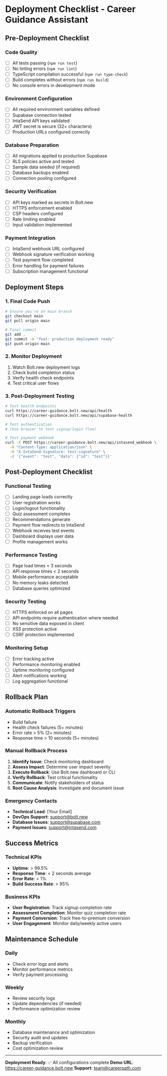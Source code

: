 # Deployment Checklist - Career Guidance Assistant

## Pre-Deployment Checklist

### Code Quality
- [ ] All tests passing (`npm run test`)
- [ ] No linting errors (`npm run lint`)
- [ ] TypeScript compilation successful (`npm run type-check`)
- [ ] Build completes without errors (`npm run build`)
- [ ] No console errors in development mode

### Environment Configuration
- [ ] All required environment variables defined
- [ ] Supabase connection tested
- [ ] IntaSend API keys validated
- [ ] JWT secret is secure (32+ characters)
- [ ] Production URLs configured correctly

### Database Preparation
- [ ] All migrations applied to production Supabase
- [ ] RLS policies active and tested
- [ ] Sample data seeded (if required)
- [ ] Database backups enabled
- [ ] Connection pooling configured

### Security Verification
- [ ] API keys marked as secrets in Bolt.new
- [ ] HTTPS enforcement enabled
- [ ] CSP headers configured
- [ ] Rate limiting enabled
- [ ] Input validation implemented

### Payment Integration
- [ ] IntaSend webhook URL configured
- [ ] Webhook signature verification working
- [ ] Test payment flow completed
- [ ] Error handling for payment failures
- [ ] Subscription management functional

## Deployment Steps

### 1. Final Code Push
```bash
# Ensure you're on main branch
git checkout main
git pull origin main

# Final commit
git add .
git commit -m "feat: production deployment ready"
git push origin main
```

### 2. Monitor Deployment
1. Watch Bolt.new deployment logs
2. Check build completion status
3. Verify health check endpoints
4. Test critical user flows

### 3. Post-Deployment Testing
```bash
# Test health endpoints
curl https://career-guidance.bolt.new/api/health
curl https://career-guidance.bolt.new/api/supabase-health

# Test authentication
# (Use browser to test signup/login flow)

# Test payment webhook
curl -X POST https://career-guidance.bolt.new/api/intasend_webhook \
  -H "Content-Type: application/json" \
  -H "X-IntaSend-Signature: test-signature" \
  -d '{"event": "test", "data": {"id": "test"}}'
```

## Post-Deployment Checklist

### Functional Testing
- [ ] Landing page loads correctly
- [ ] User registration works
- [ ] Login/logout functionality
- [ ] Quiz assessment completes
- [ ] Recommendations generate
- [ ] Payment flow redirects to IntaSend
- [ ] Webhook receives test events
- [ ] Dashboard displays user data
- [ ] Profile management works

### Performance Testing
- [ ] Page load times < 3 seconds
- [ ] API response times < 2 seconds
- [ ] Mobile performance acceptable
- [ ] No memory leaks detected
- [ ] Database queries optimized

### Security Testing
- [ ] HTTPS enforced on all pages
- [ ] API endpoints require authentication where needed
- [ ] No sensitive data exposed in client
- [ ] XSS protection active
- [ ] CSRF protection implemented

### Monitoring Setup
- [ ] Error tracking active
- [ ] Performance monitoring enabled
- [ ] Uptime monitoring configured
- [ ] Alert notifications working
- [ ] Log aggregation functional

## Rollback Plan

### Automatic Rollback Triggers
- Build failure
- Health check failures (5+ minutes)
- Error rate > 5% (2+ minutes)
- Response time > 10 seconds (5+ minutes)

### Manual Rollback Process
1. **Identify Issue**: Check monitoring dashboard
2. **Assess Impact**: Determine user impact severity
3. **Execute Rollback**: Use Bolt.new dashboard or CLI
4. **Verify Rollback**: Test critical functionality
5. **Communicate**: Notify stakeholders of status
6. **Root Cause Analysis**: Investigate and document issue

### Emergency Contacts
- **Technical Lead**: [Your Email]
- **DevOps Support**: support@bolt.new
- **Database Issues**: support@supabase.com
- **Payment Issues**: support@intasend.com

## Success Metrics

### Technical KPIs
- **Uptime**: > 99.5%
- **Response Time**: < 2 seconds average
- **Error Rate**: < 1%
- **Build Success Rate**: > 95%

### Business KPIs
- **User Registration**: Track signup completion rate
- **Assessment Completion**: Monitor quiz completion rate
- **Payment Conversion**: Track free-to-premium conversion
- **User Engagement**: Monitor daily/weekly active users

## Maintenance Schedule

### Daily
- Check error logs and alerts
- Monitor performance metrics
- Verify payment processing

### Weekly
- Review security logs
- Update dependencies (if needed)
- Performance optimization review

### Monthly
- Database maintenance and optimization
- Security audit and updates
- Backup verification
- Cost optimization review

---

**Deployment Ready**: ✅ All configurations complete
**Demo URL**: https://career-guidance.bolt.new
**Support**: team@careerpath.com